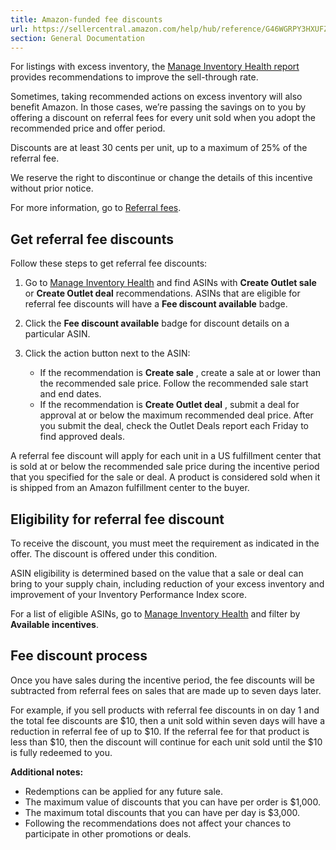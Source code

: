 ```yaml
---
title: Amazon-funded fee discounts
url: https://sellercentral.amazon.com/help/hub/reference/G46WGRPY3HXUFZNG
section: General Documentation
---
```


For listings with excess inventory, the [Manage Inventory Health
report](/reportcentral/MANAGE_INVENTORY_HEALTH/1) provides recommendations to
improve the sell-through rate.  
  
Sometimes, taking recommended actions on excess inventory will also benefit
Amazon. In those cases, we’re passing the savings on to you by offering a
discount on referral fees for every unit sold when you adopt the recommended
price and offer period.

Discounts are at least 30 cents per unit, up to a maximum of 25% of the
referral fee.

We reserve the right to discontinue or change the details of this incentive
without prior notice.

For more information, go to [Referral fees](/gp/help/GTG4BAWSY39Z98Z3).

## Get referral fee discounts

Follow these steps to get referral fee discounts:

  1. Go to [Manage Inventory Health](/inventoryplanning/manageinventoryhealth) and find ASINs with **Create Outlet sale** or **Create Outlet deal** recommendations. ASINs that are eligible for referral fee discounts will have a **Fee discount available** badge. 

  2. Click the **Fee discount available** badge for discount details on a particular ASIN.

  3. Click the action button next to the ASIN:
     * If the recommendation is **Create sale** , create a sale at or lower than the recommended sale price. Follow the recommended sale start and end dates.
     * If the recommendation is **Create Outlet deal** , submit a deal for approval at or below the maximum recommended deal price. After you submit the deal, check the Outlet Deals report each Friday to find approved deals.

A referral fee discount will apply for each unit in a US fulfillment center
that is sold at or below the recommended sale price during the incentive
period that you specified for the sale or deal. A product is considered sold
when it is shipped from an Amazon fulfillment center to the buyer.

## Eligibility for referral fee discount

To receive the discount, you must meet the requirement as indicated in the
offer. The discount is offered under this condition.

ASIN eligibility is determined based on the value that a sale or deal can
bring to your supply chain, including reduction of your excess inventory and
improvement of your Inventory Performance Index score.

For a list of eligible ASINs, go to [Manage Inventory
Health](/inventoryplanning/manageinventoryhealth) and filter by **Available
incentives**.

## Fee discount process

Once you have sales during the incentive period, the fee discounts will be
subtracted from referral fees on sales that are made up to seven days later.

For example, if you sell products with referral fee discounts in on day 1 and
the total fee discounts are $10, then a unit sold within seven days will have
a reduction in referral fee of up to $10. If the referral fee for that product
is less than $10, then the discount will continue for each unit sold until the
$10 is fully redeemed to you.

**Additional notes:**

  * Redemptions can be applied for any future sale. 
  * The maximum value of discounts that you can have per order is $1,000. 
  * The maximum total discounts that you can have per day is $3,000.
  * Following the recommendations does not affect your chances to participate in other promotions or deals.

